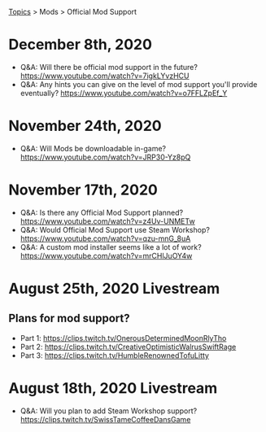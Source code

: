 [Topics](../../topics.md) > Mods > Official Mod Support

# December 8th, 2020
* Q&A: Will there be official mod support in the future? https://www.youtube.com/watch?v=7igkLYvzHCU
* Q&A: Any hints you can give on the level of mod support you'll provide eventually? https://www.youtube.com/watch?v=o7FFLZpEf_Y

# November 24th, 2020
* Q&A: Will Mods be downloadable in-game? https://www.youtube.com/watch?v=JRP30-Yz8pQ

# November 17th, 2020
* Q&A: Is there any Official Mod Support planned? https://www.youtube.com/watch?v=z4Uv-UNMETw
* Q&A: Would Official Mod Support use Steam Workshop? https://www.youtube.com/watch?v=qzu-mnG_8uA
* Q&A: A custom mod installer seems like a lot of work? https://www.youtube.com/watch?v=mrCHlJuOY4w

# August 25th, 2020 Livestream
## Plans for mod support?
* Part 1: https://clips.twitch.tv/OnerousDeterminedMoonRlyTho
* Part 2: https://clips.twitch.tv/CreativeOptimisticWalrusSwiftRage
* Part 3: https://clips.twitch.tv/HumbleRenownedTofuLitty

# August 18th, 2020 Livestream
* Q&A: Will you plan to add Steam Workshop support? https://clips.twitch.tv/SwissTameCoffeeDansGame
